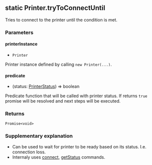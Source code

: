## static Printer.tryToConnectUntil

Tries to connect to the printer until the condition is met.

### Parameters

#### printerInstance

- `Printer`

Printer instance defined by calling `new Printer(...)`.

#### predicate

- (status: [PrinterStatus](../interfaces/printerStatus.md)) => boolean

Predicate function that will be called with printer status. If returns `true` promise will be resolved and next steps will be executed.

### Returns

`Promise<void>`

### Supplementary explanation

- Can be used to wait for printer to be ready based on its status. I.e. connection loss.
- Internaly uses [connect](./connect.md), [getStatus](./getStatus.md) commands.

